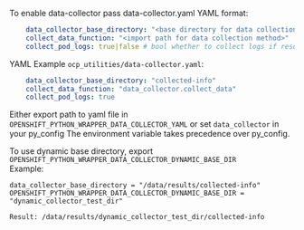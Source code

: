 To enable data-collector pass data-collector.yaml
YAML format:
```yaml
    data_collector_base_directory: "<base directory for data collection>"
    collect_data_function: "<import path for data collection method>"
    collect_pod_logs: true|false # bool whether to collect logs if resource is a pod
```
YAML Example `ocp_utilities/data-collector.yaml`:
```yaml
    data_collector_base_directory: "collected-info"
    collect_data_function: "data_collector.collect_data"
    collect_pod_logs: true
```
Either export path to yaml file in `OPENSHIFT_PYTHON_WRAPPER_DATA_COLLECTOR_YAML` or set `data_collector` in your py_config
The environment variable takes precedence over py_config.

To use dynamic base directory, export `OPENSHIFT_PYTHON_WRAPPER_DATA_COLLECTOR_DYNAMIC_BASE_DIR`  
Example:
```
data_collector_base_directory = "/data/results/collected-info"
OPENSHIFT_PYTHON_WRAPPER_DATA_COLLECTOR_DYNAMIC_BASE_DIR = "dynamic_collector_test_dir"

Result: /data/results/dynamic_collector_test_dir/collected-info
```
